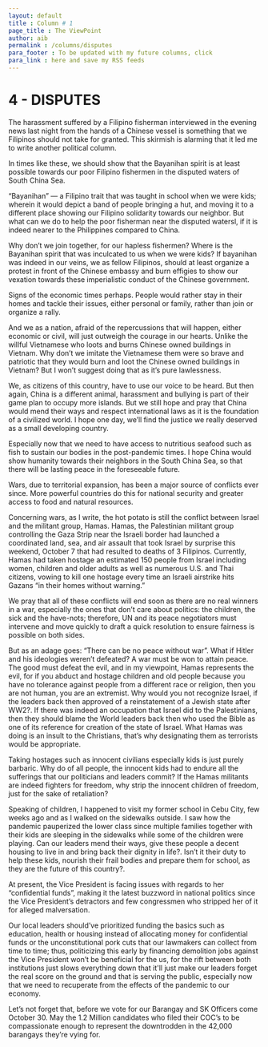 ```yaml
---
layout: default
title : Column # 1
page_title : The ViewPoint
author: aib
permalink : /columns/disputes
para_footer : To be updated with my future columns, click 
para_link : here and save my RSS feeds
---
```


# 4 -  DISPUTES

The harassment suffered by a Filipino fisherman interviewed in the evening news last night from the hands of a Chinese vessel is something that we Filipinos should not take for granted. This skirmish is alarming that it led me to write another political column.

In times like these, we should show that the Bayanihan spirit is at least possible towards our poor Filipino fishermen in the disputed waters of South China Sea. 

“Bayanihan” — a Filipino trait that was taught in school when we were kids; wherein it would depict a band of people bringing a hut, and moving it to a different place showing our Filipino solidarity towards our neighbor.  But what can we do to help the poor fisherman near the disputed watersl, if it is indeed nearer to the Philippines compared to China.

Why don’t we join together, for our hapless fishermen? Where is the Bayanihan spirit that was inculcated to us when we were kids? If bayanihan was indeed in our veins, we as fellow Filipinos, should at least organize a protest in front of the Chinese embassy and burn effigies to show our vexation towards these imperialistic conduct of the Chinese government. 

Signs of the economic times perhaps. People would rather stay in their homes and tackle their issues, either personal or family, rather than join or organize a rally.

And we as a nation, afraid of the repercussions that will happen, either economic or civil, will just outweigh the courage in our hearts. Unlike the willful Vietnamese who loots and burns Chinese owned buildings in Vietnam.  Why don’t we imitate the Vietnamese them were so brave and patriotic that they would burn and loot the Chinese owned buildings in Vietnam? But I won’t suggest doing that as it’s pure lawlessness.

We, as citizens of this country, have to use our voice to be heard. But then again, China is a different animal, harassment and bullying is part of their game plan to occupy more islands.  But we still hope and pray that China would mend their ways and respect international laws as it is the foundation of a civilized world.  I hope one day, we’ll find the justice we really deserved as a small developing country.   

Especially now that we need to have access to nutritious seafood such as fish to sustain our bodies in the post-pandemic times. I hope China would show humanity towards their neighbors in the South China Sea, so that there will be lasting peace in the foreseeable future.

Wars, due to territorial expansion, has been a major source of conflicts ever since. More powerful countries do this for national security and greater access to food and natural resources.

Concerning wars, as I write, the hot potato is still the conflict between Israel and the militant group, Hamas. Hamas, the Palestinian militant group controlling the Gaza Strip near the Israeli border had launched a coordinated land, sea, and air assault that took Israel by surprise this weekend, October 7 that had resulted to deaths of 3 Filipinos. Currently, Hamas had taken hostage an estimated 150 people from Israel including women, children and older adults as well as numerous U.S. and Thai citizens, vowing to kill one hostage every time an Israeli airstrike hits Gazans “in their homes without warning.”

We pray that all of these conflicts will end soon as there are no real winners in a war, especially the ones that don’t care about politics: the children, the sick and the have-nots; therefore, UN and its peace negotiators must intervene and move quickly to draft a quick resolution to ensure fairness is possible on both sides.

But as an adage goes: “There can be no peace without war”. What if Hitler and his ideologies weren’t defeated? A war must be won to attain peace. The good must defeat the evil, and in my viewpoint, Hamas represents the evil, for if you abduct and hostage children and old people because you have no tolerance against people from a different race or religion, then you are not human, you are an extremist. Why would you not recognize Israel, if the leaders back then approved of a reinstatement of a Jewish state after WW2?.  If there was indeed an occupation that Israel did to the Palestinians, then they should blame the World leaders back then who used the Bible as one of its reference for creation of the state of Israel. What Hamas was doing is an insult to the Christians, that’s why designating them as terrorists would be appropriate. 

Taking hostages such as innocent civilians especially kids is just purely barbaric. Why do of all people, the innocent kids had to endure all the sufferings that our politicians and leaders commit?  If the Hamas militants are indeed fighters for freedom, why strip the innocent children of freedom, just for the sake of retaliation?

Speaking of children, I happened to visit my former school in Cebu City, few weeks ago and as I walked on the sidewalks outside. I saw how the pandemic pauperized the lower class since multiple families together with their kids are sleeping in the sidewalks while some of the children were playing. Can our leaders mend their ways, give these people a decent housing to live in and bring back their dignity in life?. Isn’t it their duty to help these kids, nourish their frail bodies and prepare them for school, as they are the future of this country?.

At present, the Vice President is facing issues with regards to her “confidential funds”, making it the latest buzzword in national politics since the Vice President’s detractors and few congressmen who stripped her of it for alleged malversation.

Our local leaders should’ve prioritized funding the basics such as education, health or housing instead of allocating money for confidential funds or the unconstitutional pork cuts that our lawmakers can collect from time to time; thus, politicizing this early by financing demolition jobs against the Vice President won’t be beneficial for the us, for the rift between both institutions just slows everything down that it'll just make our leaders forget the real score on the ground and that is serving the public, especially now that we need to recuperate from the effects of the pandemic to our economy.

Let’s not forget that, before we vote for our Barangay and SK Officers come October 30. May the 1.2 Million candidates who filed their COC’s to be compassionate enough to represent the downtrodden in the 42,000 barangays they’re vying for.  